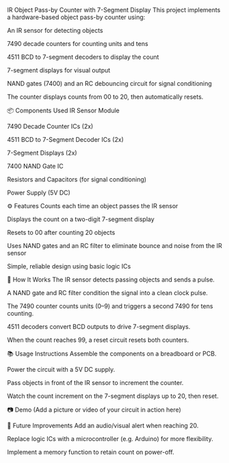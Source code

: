 IR Object Pass-by Counter with 7-Segment Display
This project implements a hardware-based object pass-by counter using:

An IR sensor for detecting objects

7490 decade counters for counting units and tens

4511 BCD to 7-segment decoders to display the count

7-segment displays for visual output

NAND gates (7400) and an RC debouncing circuit for signal conditioning

The counter displays counts from 00 to 20, then automatically resets.

📦 Components Used
IR Sensor Module

7490 Decade Counter ICs (2x)

4511 BCD to 7-Segment Decoder ICs (2x)

7-Segment Displays (2x)

7400 NAND Gate IC

Resistors and Capacitors (for signal conditioning)

Power Supply (5V DC)

⚙️ Features
Counts each time an object passes the IR sensor

Displays the count on a two-digit 7-segment display

Resets to 00 after counting 20 objects

Uses NAND gates and an RC filter to eliminate bounce and noise from the IR sensor

Simple, reliable design using basic logic ICs

🔌 How It Works
The IR sensor detects passing objects and sends a pulse.

A NAND gate and RC filter condition the signal into a clean clock pulse.

The 7490 counter counts units (0–9) and triggers a second 7490 for tens counting.

4511 decoders convert BCD outputs to drive 7-segment displays.

When the count reaches 99, a reset circuit resets both counters.

📚 Usage Instructions
Assemble the components on a breadboard or PCB.

Power the circuit with a 5V DC supply.

Pass objects in front of the IR sensor to increment the counter.

Watch the count increment on the 7-segment displays up to 20, then reset.

📷 Demo
(Add a picture or video of your circuit in action here)

📝 Future Improvements
Add an audio/visual alert when reaching 20.

Replace logic ICs with a microcontroller (e.g. Arduino) for more flexibility.

Implement a memory function to retain count on power-off.

